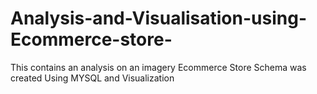 # Analysis-and-Visualisation-using-Ecommerce-store-
This contains an analysis on an imagery Ecommerce Store Schema was created Using MYSQL and Visualization
